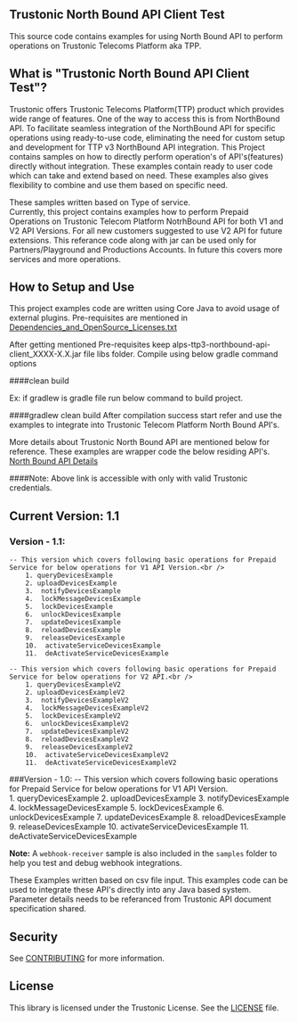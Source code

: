 ## Trustonic North Bound API Client Test

This source code contains examples for using North Bound API to perform operations on Trustonic Telecoms Platform aka TPP.


## What is "Trustonic North Bound API Client Test"?

Trustonic offers Trustonic Telecoms Platform(TTP) product which provides wide range of features.
One of the way to access this is from NorthBound API. To facilitate seamless integration of the NorthBound API for specific operations using 
ready-to-use code, eliminating the need for custom setup and development for TTP v3 NorthBound API integration.
This Project contains samples on how to directly perform operation's of API's(features) directly without integration.
These examples contain ready to user code which can take and extend based on need. 
These examples also gives flexibility to combine and use them based on specific need.

These samples written based on Type of service.  
Currently, this project contains examples how to perform Prepaid Operations on Trustonic Telecom Platform NotrhBound API
for both V1 and V2 API Versions. For all new customers suggested to use V2 API for future extensions.
This referance code along with jar can be used only for Partners/Playground and Productions Accounts. 
In future this covers more services and more operations. 

## How to Setup and Use
This project examples code are written using Core Java to avoid usage of external plugins. 
Pre-requisites are mentioned in [Dependencies_and_OpenSource_Licenses.txt](Dependencies_and_OpenSource_Licenses.txt)

After getting mentioned Pre-requisites keep alps-ttp3-northbound-api-client_XXXX-X.X.jar file libs folder.
Compile using below gradle command options

####clean build

Ex: if gradlew is gradle file run below command to build project.

####gradlew clean build
After compilation success start refer and use the examples to integrate into Trustonic Telecom Platform North Bound API's.

More details about Trustonic North Bound API are mentioned below for reference. These examples are wrapper code the below residing API's.
[North Bound API Details](https://productbrochure.playground-trustonic.com/categories/product/north-bound-api)

####Note: Above link is accessible with only with valid Trustonic credentials. 

## Current Version: 1.1 
### Version - 1.1:
    -- This version which covers following basic operations for Prepaid Service for below operations for V1 API Version.<br />
        1. queryDevicesExample 
        2. uploadDevicesExample 
        3.  notifyDevicesExample
        4.  lockMessageDevicesExample
        5.  lockDevicesExample
        6.  unlockDevicesExample
        7.  updateDevicesExample
        8.  reloadDevicesExample
        9.  releaseDevicesExample
        10.  activateServiceDevicesExample
        11.  deActivateServiceDevicesExample
    
    -- This version which covers following basic operations for Prepaid Service for below operations for V2 API.<br />
        1. queryDevicesExampleV2
        2. uploadDevicesExampleV2
        3.  notifyDevicesExampleV2
        4.  lockMessageDevicesExampleV2
        5.  lockDevicesExampleV2
        6.  unlockDevicesExampleV2
        7.  updateDevicesExampleV2
        8.  reloadDevicesExampleV2
        9.  releaseDevicesExampleV2 
        10.  activateServiceDevicesExampleV2
        11.  deActivateServiceDevicesExampleV2

###Version - 1.0:
    -- This version which covers following basic operations for Prepaid Service for below operations for V1 API Version.<br />
        1. queryDevicesExample 
        2. uploadDevicesExample 
        3.  notifyDevicesExample
        4.  lockMessageDevicesExample
        5.  lockDevicesExample
        6.  unlockDevicesExample
        7.  updateDevicesExample
        8.  reloadDevicesExample
        9.  releaseDevicesExample
        10.  activateServiceDevicesExample
        11.  deActivateServiceDevicesExample

**Note:** A `webhook-receiver` sample is also included in the `samples` folder to help you test and debug webhook integrations.

These Examples written based on csv file input. 
This examples code can be used to integrate these API's directly into any Java based system. 
Parameter details needs to be referanced from Trustonic API document specification shared.  

## Security

See [CONTRIBUTING](CONTRIBUTING.md#security-issue-notifications) for more information.

## License

This library is licensed under the Trustonic License. See the  [LICENSE](LICENSE) file.
